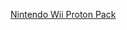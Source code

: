 ---
layout: post
wordpress_id: 501
wordpress_url: http://noesbueno.com/archives/501
date: '2010-02-24 19:58:45 -0600'
date_gmt: '2010-02-25 00:58:45 -0600'
body: |
  <p><a href="http://www.thehighdefinite.com/2010/02/nintendo-wii-proton-pack/">Nintendo Wii Proton Pack</a></p>
---